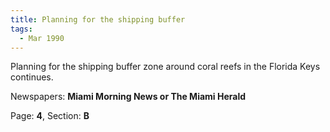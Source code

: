 ```yaml
---  
title: Planning for the shipping buffer  
tags:  
  - Mar 1990  
---  
```

  
Planning for the shipping buffer zone around coral reefs in the Florida Keys continues.  
  
Newspapers: **Miami Morning News or The Miami Herald**  
  
Page: **4**, Section: **B** 
